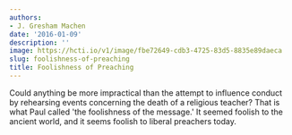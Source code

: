 ```yaml
---
authors:
- J. Gresham Machen
date: '2016-01-09'
description: ''
image: https://hcti.io/v1/image/fbe72649-cdb3-4725-83d5-8835e89daeca
slug: foolishness-of-preaching
title: Foolishness of Preaching
---
```


Could anything be more impractical than the attempt to influence conduct by rehearsing events concerning the death of a religious teacher? That is what Paul called 'the foolishness of the message.' It seemed foolish to the ancient world, and it seems foolish to liberal preachers today.